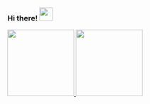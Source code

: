 ### Hi there! <img src="https://raw.githubusercontent.com/MartinHeinz/MartinHeinz/master/wave.gif" width="30px">




<div>
    <a href="https://github.com/JCouz">
    <img height="150x" src="https://github-readme-stats.vercel.app/api?username=JCouz&show_icons=true&theme=shades-of-purple&include_all_commits=true&count_private=true"/>
    <img height="150px" src="https://github-readme-stats.vercel.app/api/top-langs/?username=JCouz&theme=shades-of-purplelayout=compact&langs_count=7"/>
  </div>



<!--
**JCouz/JCouz** is a ✨ _special_ ✨ repository because its `README.md` (this file) appears on your GitHub profile.

Here are some ideas to get you started:

- 🔭 I’m currently working on ...
- 🌱 I’m currently learning ...
- 👯 I’m looking to collaborate on ...
- 🤔 I’m looking for help with ...
- 💬 Ask me about ...
- 📫 How to reach me: ...
- 😄 Pronouns: ...
- ⚡ Fun fact: ...
-->

